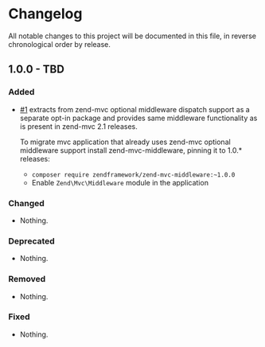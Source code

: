 # Changelog

All notable changes to this project will be documented in this file, in reverse chronological order by release.

## 1.0.0 - TBD

### Added

- [#1](https://github.com/zendframework/zend-mvc-middleware) extracts from zend-mvc
  optional middleware dispatch support as a separate opt-in package and
  provides same middleware functionality as is present in zend-mvc 2.1
  releases.

  To migrate mvc application that already uses zend-mvc optional middleware support
  install zend-mvc-middleware, pinning it to 1.0.* releases:
  - `composer require zendframework/zend-mvc-middleware:~1.0.0`
  - Enable `Zend\Mvc\Middleware` module in the application

### Changed

- Nothing.

### Deprecated

- Nothing.

### Removed

- Nothing.

### Fixed

- Nothing.
